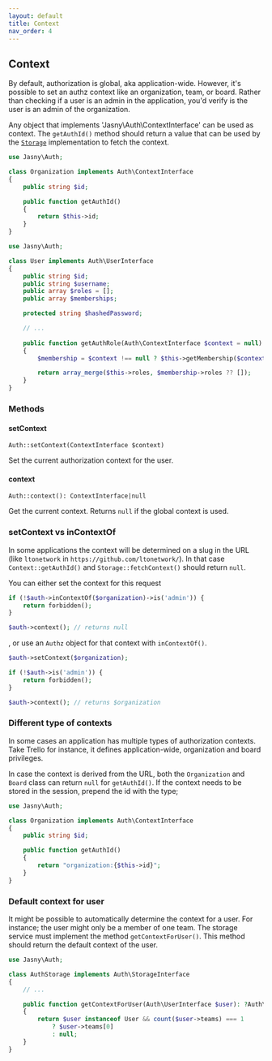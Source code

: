 ```yaml
---
layout: default
title: Context
nav_order: 4
---
```


Context
---

By default, authorization is global, aka application-wide. However, it's possible to set an authz context like an
organization, team, or board. Rather than checking if a user is an admin in the application, you'd verify is the user
is an admin of the organization.

Any object that implements 'Jasny\Auth\ContextInterface' can be used as context. The `getAuthId()` method should
return a value that can be used by the [`Storage`](#storage) implementation to fetch the context.

```php
use Jasny\Auth;

class Organization implements Auth\ContextInterface
{
    public string $id;

    public function getAuthId()
    {
        return $this->id;
    }
}
```

```php
use Jasny\Auth;

class User implements Auth\UserInterface
{
    public string $id;
    public string $username;
    public array $roles = [];
    public array $memberships;

    protected string $hashedPassword;

    // ...
    
    public function getAuthRole(Auth\ContextInterface $context = null): array
    {
        $membership = $context !== null ? $this->getMembership($context) : null;

        return array_merge($this->roles, $membership->roles ?? []);
    }
}
```

### Methods

#### setContext

    Auth::setContext(ContextInterface $context)

Set the current authorization context for the user.

#### context

    Auth::context(): ContextInterface|null
    
Get the current context. Returns `null` if the global context is used.

### setContext vs inContextOf

In some applications the context will be determined on a slug in the URL (like `ltonetwork` in
`https://github.com/ltonetwork/`). In that case `Context::getAuthId()` and `Storage::fetchContext()` should
return `null`.

You can either set the context for this request

```php
if (!$auth->inContextOf($organization)->is('admin')) {
    return forbidden();
}

$auth->context(); // returns null
```

, or use an `Authz` object for that context with `inContextOf()`.

```php
$auth->setContext($organization);

if (!$auth->is('admin')) {
    return forbidden();
}

$auth->context(); // returns $organization
```

### Different type of contexts

In some cases an application has multiple types of authorization contexts. Take Trello for instance, it defines
application-wide, organization and board privileges.

In case the context is derived from the URL, both the `Organization` and `Board` class can return `null` for
`getAuthId()`. If the context needs to be stored in the session, prepend the id with the type;

```php
use Jasny\Auth;

class Organization implements Auth\ContextInterface
{
    public string $id;

    public function getAuthId()
    {
        return "organization:{$this->id}";
    }
}
```

### Default context for user

It might be possible to automatically determine the context for a user. For instance; the user might only be a member of
one team. The storage service must implement the method `getContextForUser()`. This method should return the default
context of the user.

```php
use Jasny\Auth;

class AuthStorage implements Auth\StorageInterface
{
    // ...

    public function getContextForUser(Auth\UserInterface $user): ?Auth\ContextInterface
    {
        return $user instanceof User && count($user->teams) === 1
            ? $user->teams[0]
            : null;
    }
}
```  
